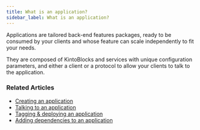 ```yaml
---
title: What is an application?
sidebar_label: What is an application?
---
```


Applications are tailored back-end features packages, ready to be consumed by your clients and whose feature can scale independently to fit your needs.

They are composed of KintoBlocks and services with unique configuration parameters, and either a client or a protocol to allow your clients to talk to the application.


### Related Articles

* [Creating an application](creating-an-application.md)
* [Talking to an application](talking-to-applications.md)
* [Tagging & deploying an application](tagging-and-deploying.md)
* [Adding dependencies to an application](adding-a-dependency-application.md)

